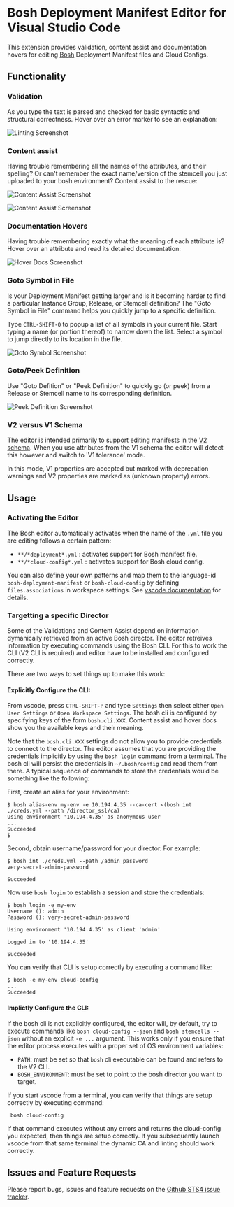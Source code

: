 # Bosh Deployment Manifest Editor for Visual Studio Code

This extension provides validation, content assist and documentation hovers
for editing [Bosh](https://bosh.io/) Deployment Manifest files and
Cloud Configs.

## Functionality

### Validation

As you type the text is parsed and checked for basic syntactic and structural correctness. Hover over
an error marker to see an explanation:

![Linting Screenshot][linting]

### Content assist

Having trouble remembering all the names of the attributes, and their spelling? Or can't remember
the exact name/version of the stemcell you just uploaded to your bosh environment? Content assist
to the rescue:

![Content Assist Screenshot][ca1]

![Content Assist Screenshot][ca2]

### Documentation Hovers

Having trouble remembering exactly what the meaning of each attribute is? Hover over an attribute and
read its detailed documentation:

![Hover Docs Screenshot][hovers]

### Goto Symbol in File

Is your Deployment Manifest getting larger and is it becoming harder to find a particular Instance Group,
Release, or Stemcell definition? The "Goto Symbol in File" command helps you quickly jump to a specific
definition.

Type `CTRL-SHIFT-O` to popup a list of all symbols in your current file. Start typing a name
(or portion thereof) to narrow down the list. Select a symbol to jump directly to its location in the
file.

![Goto Symbol Screenshot][goto_symbol]

### Goto/Peek Definition

Use "Goto Defition" or "Peek Definition" to quickly go (or peek) from a Release or Stemcell name
to its corresponding definition.

![Peek Definition Screenshot][peek]

### V2 versus V1 Schema

The editor is intended primarily to support editing manifests in the [V2 schema](https://bosh.io/docs/manifest-v2.html).
When you use attributes from the V1 schema the editor will detect this however and switch to 'V1 tolerance' mode.

In this mode, V1 properties are accepted but marked with deprecation warnings and V2 properties are marked as (unknown property)
errors.

## Usage

### Activating the Editor

The Bosh editor automatically activates when the name of the  `.yml` file you are editing
follows a certain pattern:

  - `**/*deployment*.yml` : activates support for Bosh manifest file.
  - `**/*cloud-config*.yml` : activates support for Bosh cloud config.

You can also define your own patterns and map them to the language-id `bosh-deployment-manifest` or `bosh-cloud-config`
by defining `files.associations` in workspace settings.
See [vscode documentation](https://code.visualstudio.com/Docs/languages/overview#_adding-a-file-extension-to-a-language) for details.

### Targetting a specific Director

Some of the Validations and Content Assist depend on information dymanically retrieved from an active Bosh director.
The editor retreives information by executing commands using the Bosh CLI. For this to work the CLI (V2
CLI is required) and editor have to be installed and configured correctly.

There are two ways to set things up to make this work:

#### Explicitly Configure the CLI:

From vscode, press `CTRL-SHIFT-P` and type `Settings` then select either `Open User Settings` or `Open Workspace Settings`.
The bosh cli is configured by specifying keys of the form `bosh.cli.XXX`. Content assist and hover docs show you the
available keys and their meaning.

Note that the `bosh.cli.XXX` settings do not allow you to provide credentials to connect to the director.
The editor assumes that you are providing the credentials implicitly by using the `bosh login` command from a terminal.
The bosh cli will persist the credentials in `~/.bosh/config` and read them from there. A typical sequence of commands
to store the credentials would be something like the following:

First, create an alias for your environment:

```
$ bosh alias-env my-env -e 10.194.4.35 --ca-cert <(bosh int ./creds.yml --path /director_ssl/ca)
Using environment '10.194.4.35' as anonymous user
...
Succeeded
$
```

Second, obtain username/password for your director. For example:

```
$ bosh int ./creds.yml --path /admin_password
very-secret-admin-password

Succeeded
```

Now use `bosh login` to establish a session and store the credentials:

```
$ bosh login -e my-env
Username (): admin
Password (): very-secret-admin-password

Using environment '10.194.4.35' as client 'admin'

Logged in to '10.194.4.35'

Succeeded
```

You can verify that CLI is setup correctly by executing a command like:

```
$ bosh -e my-env cloud-config
...
Succeeded
```

#### Implictly Configure the CLI:

If the bosh cli is not explicitly configured, the editor will, by default, try to execute commands like `bosh cloud-config --json`
and `bosh stemcells --json` without an explicit `-e ...` argument. This works only if you ensure that the editor
process executes with a proper set of OS environment variables:

- `PATH`: must be set so that `bosh` cli executable can be found and refers to the V2 CLI.
- `BOSH_ENVIRONMENT`: must be set to point to the bosh director you want to target.

If you start vscode from a terminal, you can verify that things are setup correctly by executing command:

     bosh cloud-config

If that command executes without any errors and returns the cloud-config you expected, then things are setup correctly.
If you subsequently launch vscode from that same terminal the dynamic CA and linting should work correctly.

## Issues and Feature Requests

Please report bugs, issues and feature requests on the [Github STS4 issue tracker](https://github.com/spring-projects/spring-tools/issues).

[linting]:     https://raw.githubusercontent.com/spring-projects/spring-tools/7e3cf4808095f8b126bf1e5a90c09f3917f60fa4/vscode-extensions/vscode-bosh/readme-imgs/linting.png
[ca1]:         https://raw.githubusercontent.com/spring-projects/spring-tools/7e3cf4808095f8b126bf1e5a90c09f3917f60fa4/vscode-extensions/vscode-bosh/readme-imgs/content-assist-1.png
[ca2]:         https://raw.githubusercontent.com/spring-projects/spring-tools/7e3cf4808095f8b126bf1e5a90c09f3917f60fa4/vscode-extensions/vscode-bosh/readme-imgs/content-assist-2.png
[hovers]:      https://raw.githubusercontent.com/spring-projects/spring-tools/7e3cf4808095f8b126bf1e5a90c09f3917f60fa4/vscode-extensions/vscode-bosh/readme-imgs/hover.png
[peek]:        https://raw.githubusercontent.com/spring-projects/spring-tools/7e3cf4808095f8b126bf1e5a90c09f3917f60fa4/vscode-extensions/vscode-bosh/readme-imgs/peek.png
[goto_symbol]: https://raw.githubusercontent.com/spring-projects/spring-tools/7e3cf4808095f8b126bf1e5a90c09f3917f60fa4/vscode-extensions/vscode-bosh/readme-imgs/goto-symbol.png
